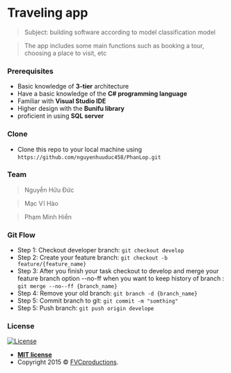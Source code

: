 # Traveling app
> Subject: building software according to model classification model

> The app includes some main functions such as booking a tour, choosing a place to visit, etc

### Prerequisites
- Basic knowledge of **3-tier** architecture
- Have a basic knowledge of the **C# programming language**
- Familiar with **Visual Studio IDE**
- Higher design with the **Bunifu library**
- proficient in using **SQL server**

### Clone

- Clone this repo to your local machine using  `https://github.com/nguyenhuuduc458/PhanLop.git`

### Team 
> Nguyễn Hữu Đức 

> Mạc Vĩ Hào

> Phạm Minh Hiển

### Git Flow
- Step 1: Checkout developer branch: `git checkout develop`
- Step 2: Create your feature branch: `git checkout -b feature/{feature_name}`
- Step 3: After you finish your task checkout to develop and merge your feature branch option --no-ff when you want to keep history of branch : `git merge --no--ff {branch_name}`
- Step 4: Remove your old branch: `git branch -d {branch_name}`
- Step 5: Commit branch to git: `git commit -m "somthing"`
- Step 5: Push branch: `git push origin develope`

### License

[![License](http://img.shields.io/:license-mit-blue.svg?style=flat-square)](http://badges.mit-license.org)

- **[MIT license](http://opensource.org/licenses/mit-license.php)**
- Copyright 2015 © <a href="http://fvcproductions.com" target="_blank">FVCproductions</a>.
